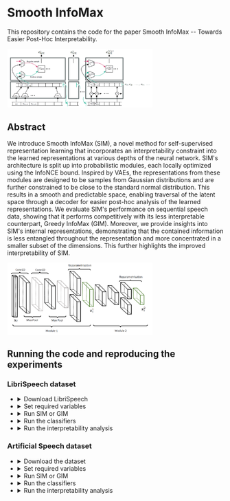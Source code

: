 # Smooth InfoMax

This repository contains the code for the paper Smooth InfoMax -- Towards Easier Post-Hoc Interpretability.



<img src="./assets/image-20230613111315897.png" alt="image-20230613111315897" style="zoom:33%;" />

## Abstract

We introduce Smooth InfoMax (SIM), a novel method for self-supervised representation learning that incorporates an
interpretability constraint into the learned representations at various depths of the neural network. SIM's architecture
is split up into probabilistic modules, each locally optimized using the InfoNCE bound. Inspired by VAEs, the
representations from these modules are designed to be samples from Gaussian distributions and are further constrained to
be close to the standard normal distribution. This results in a smooth and predictable space, enabling traversal of the
latent space through a decoder for easier post-hoc analysis of the learned representations. We evaluate SIM's
performance on sequential speech data, showing that it performs competitively with its less interpretable counterpart,
Greedy InfoMax (GIM). Moreover, we provide insights into SIM's internal representations, demonstrating that the
contained information is less entangled throughout the representation and more concentrated in a smaller subset of the
dimensions. This further highlights the improved interpretability of SIM.



<img src="assets\image-20230613110122953.png" alt="image-20230613110122953" style="zoom: 33%;" />

## Running the code and reproducing the experiments

### LibriSpeech dataset

- <details>
    <summary>Download LibriSpeech</summary>

    ```shell
        mkdir datasets
        cd datasets || exit
        wget http://www.openslr.org/resources/12/train-clean-100.tar.gz
        tar -xzf train-clean-100.tar.gz || exit
        mkdir LibriSpeech100_labels_split
        cd LibriSpeech100_labels_split || exit
        gdown https://drive.google.com/uc?id=1vSHmncPsRY7VWWAd_BtoWs9-fQ5cBrEB # test split
        gdown https://drive.google.com/uc?id=1ubREoLQu47_ZDn39YWv1wvVPe2ZlIZAb # train split
        gdown https://drive.google.com/uc?id=1bLuDkapGBERG_VYPS7fNZl5GXsQ9z3p2 # converted_aligned_phones.zip
        unzip converted_aligned_phones.zip
        cd ../..
    ```
  </details>

- <details>
    <summary>Set required variables</summary>

    ```shell
    # Required setup (overwrites hyperparameters and sets up wandb for logging)
    
    # By default these args will run SIM. If you want to run GIM instead, change `sim_audio_de_wwww_distr_true` to `sim_audio_de_wwww_distr_false`
    override='./logs sim_audio_de_wwww_distr_true \
    --overrides encoder_config.dataset.num_workers=4 speakers_classifier_config.dataset.num_workers=4 phones_classifier_config.dataset.num_workers=4 decoder_config.dataset.num_workers=4 \
    encoder_config.dataset.dataset=1 phones_classifier_config.dataset.dataset=1 speakers_classifier_config.dataset.dataset=1 decoder_config.dataset.dataset=1 \
    encoder_config.dataset.batch_size=8 decoder_config.dataset.batch_size=8 speakers_classifier_config.dataset.batch_size=8 phones_classifier_config.dataset.batch_size=8 \
    seed=4 encoder_config.num_epochs=100 speakers_classifier_config.encoder_num=99 phones_classifier_config.encoder_num=99 decoder_config.encoder_num=99 decoder_config.num_epochs=50 \
    phones_classifier_config.num_epochs=10 speakers_classifier_config.num_epochs=10 speakers_classifier_config.gradient_clipping=1.0 phones_classifier_config.gradient_clipping=1.0 \
    encoder_config.kld_weight=0.001 \
    wandb_project_name=TODO wandb_entity=TODO '; # Please update this line in
    
    # Log into WandB
    wandb login XXXXX-WANDB-KEY-PLEASE-USE-YOUR-OWN-XXXX;
    ```
  </details>

- <details>
    <summary>Run SIM or GIM</summary>

    ```shell
    python -m main $override;
    ```
    </details>

- <details>
    <summary>Run the classifiers</summary>

    ```shell
    echo 'Training classifier - speakers'; 
    python -m linear_classifiers.logistic_regression_speaker $override \
        speakers_classifier_config.dataset.dataset=1 \
        speakers_classifier_config.bias=True \
        encoder_config.deterministic=True;
    
    echo 'Training classifier - phones'; 
    python -m linear_classifiers.logistic_regression_phones $override \
        phones_classifier_config.dataset.dataset=1 \
        speakers_classifier_config.bias=True \
        encoder_config.deterministic=True;
  ```
  </details>

- <details>
    <summary>Run the interpretability analysis</summary>

    ```shell
    # Perform speaker classification with different encoder settings
    python -m linear_classifiers.logistic_regression_speaker $override \
        encoder_config.deterministic=False \
        speakers_classifier_config.bias=False \
        speakers_classifier_config.encoder_module=0 \
        speakers_classifier_config.encoder_layer=-1;
    
    python -m post_hoc_analysis.interpretability.main_speakers_analysis $override \
        encoder_config.deterministic=False \
        speakers_classifier_config.bias=False \
        speakers_classifier_config.encoder_module=0 \
        speakers_classifier_config.encoder_layer=-1;
    
    python -m linear_classifiers.logistic_regression_speaker $override \
        encoder_config.deterministic=False \
        speakers_classifier_config.bias=False \
        speakers_classifier_config.encoder_module=1 \
        speakers_classifier_config.encoder_layer=-1;
    
    python -m post_hoc_analysis.interpretability.main_speakers_analysis $override \
        encoder_config.deterministic=False \
        speakers_classifier_config.bias=False \
        speakers_classifier_config.encoder_module=1 \
        speakers_classifier_config.encoder_layer=-1;
    
    python -m linear_classifiers.logistic_regression_speaker $override \
        encoder_config.deterministic=False \
        speakers_classifier_config.bias=False \
        speakers_classifier_config.encoder_module=2 \
        speakers_classifier_config.encoder_layer=-1;
    
    python -m post_hoc_analysis.interpretability.main_speakers_analysis $override \
        encoder_config.deterministic=False \
        speakers_classifier_config.bias=False \
        speakers_classifier_config.encoder_module=2 \
        speakers_classifier_config.encoder_layer=-1;
    
    # Train decoder with different encoder modules
    python -m decoder.train_decoder $override \
        decoder_config.decoder_loss=0 \
        decoder_config.dataset.dataset=1 \
        decoder_config.encoder_module=0 \
        decoder_config.encoder_layer=-1;
    
    python -m decoder.train_decoder $override \
        decoder_config.decoder_loss=0 \
        decoder_config.dataset.dataset=1 \
        decoder_config.encoder_module=1 \
        decoder_config.encoder_layer=-1;
    
    python -m decoder.train_decoder $override \
        decoder_config.decoder_loss=0 \
        decoder_config.dataset.dataset=1 \
        decoder_config.encoder_module=2 \
        decoder_config.encoder_layer=-1;
    ```
  </details>

### Artificial Speech dataset

- <details>
  <summary>Download the dataset</summary>

   ```shell
    git clone https://github.com/fdenoodt/Artificial-Speech-Dataset
    cp -r Artificial-Speech-Dataset/* datasets/corpus/
   ```
  </details>

- <details>
    <summary>Set required variables</summary>

    ```shell
    # Required setup (overwrites hyperparameters and sets up wandb for logging)
      
    # By default these args will run SIM. If you want to run GIM instead, change `sim_audio_de_wwww_distr_true` to `sim_audio_de_wwww_distr_false`
    override='./logs sim_audio_de_wwww_distr_true \
    --overrides \
    encoder_config.dataset.num_workers=4 \
    syllables_classifier_config.dataset.num_workers=4 \
    decoder_config.dataset.num_workers=4 \
    encoder_config.use_batch_norm=False \
    use_wandb=True \
    wandb_project_name=TODO wandb_entity=TODO '; # Please update this line
      
    # Log into WandB
    wandb login XXXXX-WANDB-KEY-PLEASE-USE-YOUR-OWN-XXXX;
    ```
  </details>

- <details>
    <summary>Run SIM or GIM</summary>

    ```shell
    python -m main $override;
    ```
    </details>

- <details>
    <summary>Run the classifiers</summary>

    ```shell
    echo 'Training classifier - syllables'; 
    python -m linear_classifiers.logistic_regression $override \
        syllables_classifier_config.bias=True \
        syllables_classifier_config.dataset.labels=syllables \
        encoder_config.deterministic=True;
    
    echo 'Training classifier - vowels'; 
    python -m linear_classifiers.logistic_regression $override \
        syllables_classifier_config.bias=True \
        syllables_classifier_config.dataset.labels=vowels \
        encoder_config.deterministic=True;
    ```
  </details>

- <details>
    <summary>Run the interpretability analysis</summary>

    ```shell
    # Perform vowel classification with different encoder settings
    python -m linear_classifiers.logistic_regression $override \
        encoder_config.deterministic=False \
        syllables_classifier_config.bias=False \
        syllables_classifier_config.dataset.labels=vowels \
        syllables_classifier_config.encoder_module=0 \
        syllables_classifier_config.encoder_layer=-1;
    
    echo 'vowel weight plots'; 
    python -m post_hoc_analysis.interpretability.main_vowel_classifier_analysis $override \
        encoder_config.deterministic=False \
        syllables_classifier_config.bias=False \
        syllables_classifier_config.dataset.labels=vowels \
        syllables_classifier_config.encoder_module=0 \
        syllables_classifier_config.encoder_layer=-1;
    
    python -m linear_classifiers.logistic_regression $override \
        encoder_config.deterministic=False \
        syllables_classifier_config.bias=False \
        syllables_classifier_config.dataset.labels=vowels \
        syllables_classifier_config.encoder_module=1 \
        syllables_classifier_config.encoder_layer=-1;
    
    echo 'vowel weight plots'; 
    python -m post_hoc_analysis.interpretability.main_vowel_classifier_analysis $override \
        encoder_config.deterministic=False \
        syllables_classifier_config.bias=False \
        syllables_classifier_config.dataset.labels=vowels \
        syllables_classifier_config.encoder_module=1 \
        syllables_classifier_config.encoder_layer=-1;
    
    python -m linear_classifiers.logistic_regression $override \
        encoder_config.deterministic=False \
        syllables_classifier_config.bias=False \
        syllables_classifier_config.dataset.labels=vowels \
        syllables_classifier_config.encoder_module=2 \
        syllables_classifier_config.encoder_layer=-1;
    
    echo 'vowel weight plots'; 
    python -m post_hoc_analysis.interpretability.main_vowel_classifier_analysis $override \
        encoder_config.deterministic=False \
        syllables_classifier_config.bias=False \
        syllables_classifier_config.dataset.labels=vowels \
        syllables_classifier_config.encoder_module=2 \
        syllables_classifier_config.encoder_layer=-1;
    
    # Train decoder with different encoder modules
    python -m decoder.train_decoder $override \
        decoder_config.decoder_loss=0 \
        decoder_config.dataset.dataset=4 \
        decoder_config.encoder_module=0 \
        decoder_config.encoder_layer=-1;
    
    python -m decoder.train_decoder $override \
        decoder_config.decoder_loss=0 \
        decoder_config.dataset.dataset=4 \
        decoder_config.encoder_module=1 \
        decoder_config.encoder_layer=-1;
  
    python -m decoder.train_decoder $override \
        decoder_config.decoder_loss=0 \
        decoder_config.dataset.dataset=4 \
        decoder_config.encoder_module=2 \
        decoder_config.encoder_layer=-1;
    ```
    </details>
